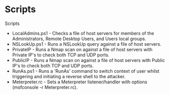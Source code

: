 # Scripts
Scripts

* LocalAdmins.ps1 - Checks a file of host servers for members of the Administrators, Remote Desktop Users, and Users local groups.
* NSLookUp.ps1 - Runs a NSLookUp query against a file of host servers.
* PrivateIP - Runs a Nmap scan on against a file of host servers with Private IP's to check both TCP and UDP ports.
* PublicIP - Runs a Nmap scan on against a file of host servers with Public IP's to check both TCP and UDP ports.
* RunAs.ps1 - Runs a 'RunAs' command to switch context of user whilst triggering and initiating a reverse shell to the attacker.
* Meterpreter.rc - Sets a Meterpreter listener/handler with options (msfconsole -r Meterpreter.rc).

